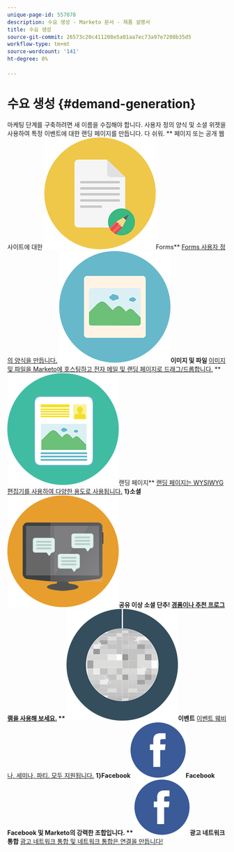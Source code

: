 ```yaml
---
unique-page-id: 557078
description: 수요 생성 - Marketo 문서 - 제품 설명서
title: 수요 생성
source-git-commit: 26573c20c411208e5a01aa7ec73a97e7208b35d5
workflow-type: tm+mt
source-wordcount: '141'
ht-degree: 0%

---
```



# 수요 생성 {#demand-generation}

마케팅 단계를 구축하려면 새 이름을 수집해야 합니다. 사용자 정의 양식 및 소셜 위젯을 사용하여 특정 이벤트에 대한 랜딩 페이지를 만듭니다. 다 쉬워.
** 페이지 또는 공개 웹 사이트에 대한 ![Forms](assets/documents-bookmarks-16.png)Forms** [Forms 사용자 정의 양식을 만듭니다.](https://docs.marketo.com/display/DOCS/Forms)     **![이미지 및 파일](assets/graphic-design-tools-06.png)이미지 및 파일** [이미지 및 파일을 Marketo에 호스팅하고 전자 메일 및 랜딩 페이지로 드래그/드롭합니다.](https://docs.marketo.com/display/DOCS/Images+and+Files)     ** ![랜딩 페이지](assets/office-artboard-80.png)랜딩 페이지** [랜딩 페이지는 WYSIWYG 편집기를 사용하여 다양한 용도로 사용됩니다.](https://docs.marketo.com/pages/viewpage.action?pageId=2359689)     **1}소셜![소셜** ](assets/chat-messages-18.png)공유 이상 소셜 단추! [ 경품이나 추천 프로그램을 사용해 보세요.](https://docs.marketo.com/display/DOCS/Social)     ** ![이벤트](assets/party-10.png)이벤트** [이벤트 웨비나, 세미나, 파티. 모두 지원됩니다.](https://docs.marketo.com/pages/viewpage.action?pageId=2949755)     **1}Facebook![Facebook** ](assets/facebook-icon.png)Facebook Facebook 및 Marketo의 강력한 조합입니다.[](https://docs.marketo.com/display/DOCS/Facebook)     ** ![광고 네트워크 통합](assets/facebook-icon.png)광고 네트워크 통합** [광고 네트워크 통합 및 네트워크 통합은 연결을 만듭니다!](https://docs.marketo.com/display/DOCS/Ad+Network+Integrations)
